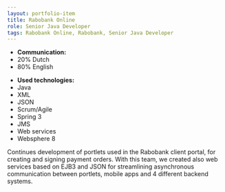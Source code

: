 ```yaml
---
layout: portfolio-item
title: Rabobank Online
role: Senior Java Developer
tags: Rabobank Online, Rabobank, Senior Java Developer
---
```


- **Communication:**
- 20% Dutch
- 80% English

* **Used technologies:**
* Java
* XML
* JSON
* Scrum/Agile
* Spring 3
* JMS
* Web services
* Websphere 8

Continues development of portlets used in the Rabobank client portal, for creating and signing
payment orders. With this team, we created also web services based on EJB3 and JSON for
streamlining asynchronous communication between portlets, mobile apps and 4 different backend
systems.
